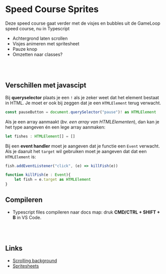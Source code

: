 # Speed Course Sprites

Deze speed course gaat verder met de visjes en bubbles uit de GameLoop speed course, nu in Typescript

- Achtergrond laten scrollen
- Visjes animeren met spritesheet
- Pauze knop
- Omzetten naar classes?

<br>
<br>

## Verschillen met javascipt

Bij **queryselector** plaats je een `!` als je zeker weet dat het element bestaat in HTML. Je moet er ook bij zeggen dat je een `HTMLElement` terug verwacht.
```typescript
const pauseButton = document.querySelector("pause")! as HTMLElement
```
Als je een array aanmaakt (*bv. een array van HTMLElementen*), dan kan je het type aangeven én een lege array aanmaken:
```typescript
let fishes : HTMLElement[] = []
```
Bij een **event handler** moet je aangeven dat je functie een `Event` verwacht. Als je daaruit het `target` wil gebruiken moet je aangeven dat dat een `HTMLElement` is:
```typescript
fish.addEventListener("click", (e) => killFish(e))

function killFish(e : Event){
    let fish = e.target as HTMLElement
}
```

## Compileren

- Typescript files compileren naar docs map: druk **CMD/CTRL + SHIFT + B** in VS Code.

<br>
<br>

## Links

- [Scrolling background](https://github.com/HR-CMGT/Typescript/blob/master/snippets/scrolling.md)
- [Spritesheets](https://github.com/HR-CMGT/Typescript/blob/master/snippets/spritesheet.md)
